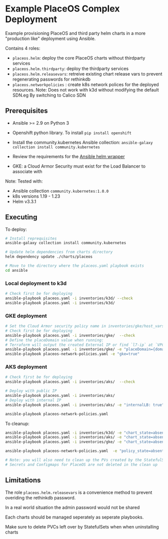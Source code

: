 # Example PlaceOS Complex Deployment

Example provisioning PlaceOS and third party helm charts in a more "production like" deployment using Ansible.

Contains 4 roles:

- `placeos.helm`: deploy the core PlaceOS charts without thirdparty services
- `placeos.helm.thirdparty`: deploy the thirdparty services
- `placeos.helm.releasevars`: retreive existing chart release vars to prevent regenerating passwords for rethinkdb
- `placeos.networkpolicies` : create k8s network polices for the deployed resources. Note: Does not work with k3d without modifying the default SDN.eg By switching to Calico SDN

## Prerequisites

- Ansible >= 2.9 on Python 3

- Openshift python library. To install `pip install openshift`

- Install the community.kubernetes Ansible collection: `ansible-galaxy collection install community.kubernetes`

- Review the requirements for the [Ansible helm wrapper](https://docs.ansible.com/ansible/2.10/collections/community/kubernetes/helm_module.html)

- GKE: a Cloud Armor Security must exist for the Load Balancer to associate with

Note: Tested with:

- Ansible collection `community.kubernetes:1.0.0`
- k8s versions 1.19 - 1.23
- Helm v3.3.1

## Executing

To deploy:

```sh
# Install reprequisites
ansible-galaxy collection install community.kubernetes

# Update helm dependencies from charts directory
helm dependency update ./charts/placeos

# Move to the directory where the placeos.yaml playbook exists
cd ansible
```

### Local deployment to k3d
```sh
# Check first be for deploying
ansible-playbook placeos.yaml -i inventories/k3d/ --check
ansible-playbook placeos.yaml -i inventories/k3d/
```


### GKE deployment
```sh
# Set the Cloud Armor security policy name in inventories/gke/host_vars/k8s.yaml as placeos.global.gcpbackendConfig.config.securityPolicy
# Check first be for deploying
ansible-playbook placeos.yaml -i inventories/gke/  --check
# Define the placeDomain value when running:
# Terraform will output the created External IP or find `l7-ip` at `VPC Network -> External IP Addresses`
ansible-playbook placeos.yaml -i inventories/gke/ -e "placeDomain={domain/{external IP.sslip.io}}"
ansible-playbook placeos-network-policies.yaml -e "gke=true"
```

### AKS deployment
```sh
# Check first be for deploying
ansible-playbook placeos.yaml -i inventories/aks/  --check

# Deploy with public IP
ansible-playbook placeos.yaml -i inventories/aks/
# Deploy with internal IP
ansible-playbook placeos.yaml -i inventories/aks/ -e "internalLB: true"

ansible-playbook placeos-network-policies.yaml
```

To cleanup:

```sh
ansible-playbook placeos.yaml -i inventories/k3d/ -e "chart_state=absent"
ansible-playbook placeos.yaml -i inventories/aks/ -e "chart_state=absent"
ansible-playbook placeos.yaml -i inventories/gke/ -e "chart_state=absent"

ansible-playbook placeos-network-policies.yaml  -e "policy_state=absent"

# Note: you will also need to clean up the PVs created by the StatefulSets manually
# Secrets and Configmaps for PlaceOS are not deleted in the clean up

```

## Limitations

The role `placeos.helm.releasevars` is a convenience method to prevent overiding the rethinkdb password.

In a real world situation the admin password would not be shared

Each charts should be managed seperately as seperate playbooks.

Make sure to delete PVCs left over by StatefulSets when when uninstalling charts
